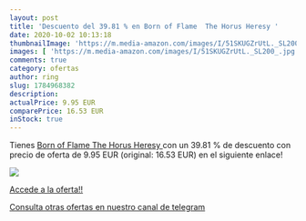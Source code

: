 ```yaml
---
layout: post
title: 'Descuento del 39.81 % en Born of Flame  The Horus Heresy '
date: 2020-10-02 10:13:18
thumbnailImage: 'https://m.media-amazon.com/images/I/51SKUGZrUtL._SL200_.jpg'
images: [ 'https://m.media-amazon.com/images/I/51SKUGZrUtL._SL200_.jpg' ]
comments: true
category: ofertas
author: ring
slug: 1784968382
description:
actualPrice: 9.95 EUR
comparePrice: 16.53 EUR
inStock: true
---
```


Tienes [Born of Flame  The Horus Heresy ](https://www.amazon.es/dp/1784968382/?tag=redken-21) con un 39.81 % de descuento con precio de oferta de 9.95 EUR (original: 16.53 EUR) en el siguiente enlace!

[![](https://m.media-amazon.com/images/I/51SKUGZrUtL._SL200_.jpg)](https://www.amazon.es/dp/1784968382/?tag=redken-21)

[Accede a la oferta!!](https://www.amazon.es/dp/1784968382/?tag=redken-21)

[Consulta otras ofertas en nuestro canal de telegram](https://t.me/s/ofertas25)

